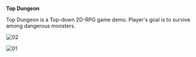 **Top Dungeon**

Top Dungeon is a Top-down 2D-RPG game demo. Player's goal is to survive among dangerous monsters.

![02](D:\github_sync\TopDungeon\screenshot\02.png)

![01](D:\github_sync\TopDungeon\screenshot\01.png)